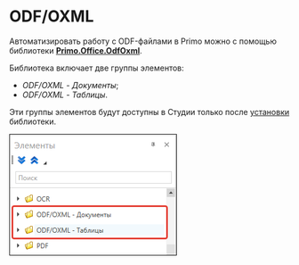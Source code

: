 # ODF/OXML

Автоматизировать работу с ODF-файлами в Primo можно c помощью библиотеки [**Primo.Office.OdfOxml**](https://www.nuget.org/packages/Primo.Office.OdfOxml).

Библиотека включает две группы элементов:
* *ODF/OXML - Документы*;
* *ODF/OXML - Таблицы*.

Эти группы элементов будут доступны в Студии только после [установки](https://docs.primo-rpa.ru/primo-rpa/primo-studio/projects/manage-dependencies#menedzher-zavisimostei) библиотеки. 

![](../../../resources/activities/extra/odf-oxml/library-odf.png)


